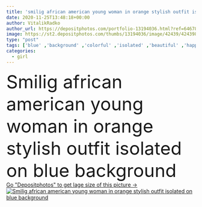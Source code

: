 ```yaml
---
title: 'smilig african american young woman in orange stylish outfit isolated on blue background'
date: 2020-11-25T13:48:18+00:00
author: VitalikRadko
author_url: https://depositphotos.com/portfolio-13194036.html?ref=64678756
image: https://st2.depositphotos.com/thumbs/13194036/image/42439/424398928/api_thumb_450.jpg?forcejpeg=true
type: "post"
tags: ['blue' ,'background' ,'colorful' ,'isolated' ,'beautiful' ,'happy' ,'studio' ,'girl' ,'young' ,'smiling' ,'beauty' ,'model' ,'cheerful' ,'portrait' ,'hair' ,'orange' ,'face' ,'style' ,'fashion' ,'accessory' ,'emotion' ,'woman' ,'trendy' ,'sunglasses' ,'outfit' ,'positive' ,'afro' ,'one person' ,'black woman' ,'african american' ,'face expression' ]
categories: 
  - girl
---
```

<div aling="center">
            <font size="60"> Smilig african american young woman in orange stylish outfit isolated on blue background</font>   
</div>
<div>
    <a href='https://st2.depositphotos.com/thumbs/13194036/image/42439/424398928/api_thumb_450.jpg?forcejpeg=true?ref=64678756' target=_blank > Go "Depositphotos" to get lage size of this picture ->
        <img href='https://st2.depositphotos.com/thumbs/13194036/image/42439/424398928/api_thumb_450.jpg?forcejpeg=true?ref=64678756' src='https://st2.depositphotos.com/13194036/42439/i/950/depositphotos_424398928-stock-photo-smilig-african-american-young-woman.jpg?forcejpeg=true' alt='Smilig african american young woman in orange stylish outfit isolated on blue background' >
    </a>
</div>
